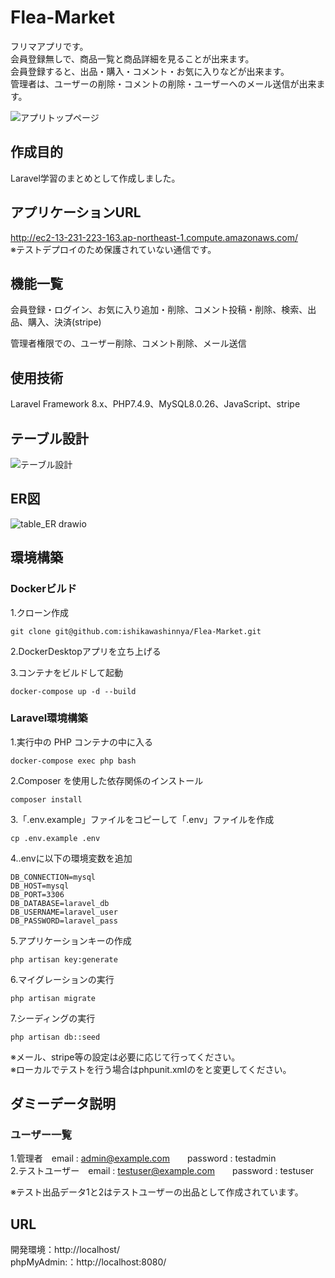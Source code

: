 # Flea-Market
フリマアプリです。  
会員登録無しで、商品一覧と商品詳細を見ることが出来ます。  
会員登録すると、出品・購入・コメント・お気に入りなどが出来ます。  
管理者は、ユーザーの削除・コメントの削除・ユーザーへのメール送信が出来ます。  
  
![アプリトップページ](https://github.com/user-attachments/assets/a2006232-e4b2-4073-8343-c1e9d1f6e599)

## 作成目的  
Laravel学習のまとめとして作成しました。

## アプリケーションURL
http://ec2-13-231-223-163.ap-northeast-1.compute.amazonaws.com/  
※テストデプロイのため保護されていない通信です。  

## 機能一覧
会員登録・ログイン、お気に入り追加・削除、コメント投稿・削除、検索、出品、購入、決済(stripe)  

管理者権限での、ユーザー削除、コメント削除、メール送信  

## 使用技術
Laravel Framework 8.x、PHP7.4.9、MySQL8.0.26、JavaScript、stripe

## テーブル設計
![テーブル設計](https://github.com/user-attachments/assets/3e2f2b71-86db-4eeb-9aee-ad375ac0e209)

## ER図
![table_ER drawio](https://github.com/user-attachments/assets/17e944d8-8cb3-4ccb-98a5-be7d812b6dc3)

## 環境構築
### Dockerビルド

  1.クローン作成
  
    git clone git@github.com:ishikawashinnya/Flea-Market.git
  
  2.DockerDesktopアプリを立ち上げる

  3.コンテナをビルドして起動
  
    docker-compose up -d --build

### Laravel環境構築

  1.実行中の PHP コンテナの中に入る
  
    docker-compose exec php bash
  
  2.Composer を使用した依存関係のインストール
  
    composer install
  
  3.「.env.example」ファイルをコピーして「.env」ファイルを作成  

    cp .env.example .env
  
  4..envに以下の環境変数を追加
  
    DB_CONNECTION=mysql
    DB_HOST=mysql
    DB_PORT=3306
    DB_DATABASE=laravel_db
    DB_USERNAME=laravel_user
    DB_PASSWORD=laravel_pass  
    
  5.アプリケーションキーの作成
  
    php artisan key:generate
    
  6.マイグレーションの実行
  
    php artisan migrate

  7.シーディングの実行
  
    php artisan db::seed  

  ※メール、stripe等の設定は必要に応じて行ってください。  
  ※ローカルでテストを行う場合はphpunit.xmlの<server name="DB_CONNECTION" value="mysql_test"/>を<server name="DB_CONNECTION" value="mysql_local_test"/>と変更してください。

## ダミーデータ説明
### ユーザー一覧
1.管理者　email : admin@example.com　　password : testadmin  
2.テストユーザー　email : testuser@example.com　　password : testuser  
  
※テスト出品データ1と2はテストユーザーの出品として作成されています。  

## URL
開発環境：http://localhost/  
phpMyAdmin:：http://localhost:8080/
